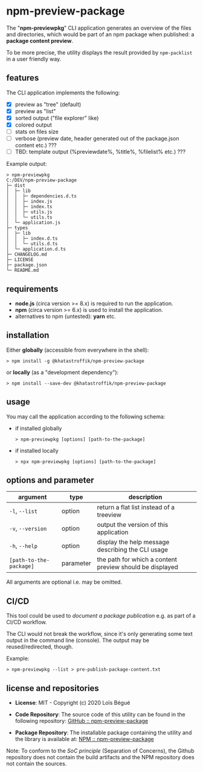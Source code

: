 # npm-preview-package

The "**npm-previewpkg**" CLI application generates an overview of the files and directories, which would be part of an npm package when published:
a **package content preview**.

To be more precise, the utility displays the result provided by `npm-packlist` in a user friendly way.

## features

The CLI application implements the following:

- [x] preview as "tree" (default)
- [x] preview as "list"
- [x] sorted output ("file explorer" like)
- [x] colored output
- [ ] stats on files size
- [ ] verbose (preview date, header generated out of the package.json content etc.) ???
- [ ] TBD: template output (%previewdate%, %title%, %filelist% etc.) ???

Example output:

```shell
> npm-previewpkg
C:/DEV/npm-preview-package
├─ dist
│  ├─ lib
│  │  ├─ dependencies.d.ts
│  │  ├─ index.js
│  │  ├─ index.ts
│  │  ├─ utils.js
│  │  └─ utils.ts
│  └─ application.js
├─ types
│  ├─ lib
│  │  ├─ index.d.ts
│  │  └─ utils.d.ts
│  └─ application.d.ts
├─ CHANGELOG.md
├─ LICENSE
├─ package.json
└─ README.md
```

## requirements

- **node.js** (circa version >= 8.x)  is required to run the application.
- **npm** (circa version >= 6.x) is used to install the application.
- alternatives to npm (untested): **yarn** etc.

## installation

Either **globally** (accessible from everywhere in the shell):

```shell
> npm install -g @khatastroffik/npm-preview-package
```

or **locally** (as a "development dependency"):

```shell
> npm install --save-dev @khatastroffik/npm-preview-package
```

## usage

You may call the application according to the following schema:

- if installed globally

  ```shell
  > npm-previewpkg [options] [path-to-the-package]
  ```

- if installed locally

  ```shell
  > npx npm-previewpkg [options] [path-to-the-package]
  ```

## options and parameter

| argument | type | description |
|---|---|---|
`-l`, `--list`| option | return a flat list instead of a treeview
`-v`, `--version`| option | output the version of this application
`-h`, `--help` | option | display the help message describing the CLI usage
`[path-to-the-package]` | parameter | the path for which a content preview should be displayed

All arguments are optional i.e. may be omitted.

## CI/CD

This tool could be used to *document a package publication* e.g. as part of a CI/CD workflow.

The CLI would not break the workflow, since it's only generating some text output in the command line (console). The output may be reused/redirected, though.

Example:

  ```shell
  > npm-previewpkg --list > pre-publish-package-content.txt
  ```

## license and repositories

- **License**: MIT - Copyright (c) 2020 Loïs Bégué

- **Code Repository**: The source code of this utility can be found in the following repository: [GitHub :: npm-preview-package](https://github.com/khatastroffik/npm-preview-package)

- **Package Repository**: The installable package containing the utility and the library is available at: [NPM :: npm-preview-package](https://www.npmjs.com/package/@khatastroffik/npm-preview-package)

Note: To conform to the *SoC principle* (Separation of Concerns), the Github repository does not contain the build artifacts and the NPM repository does not contain the sources.
